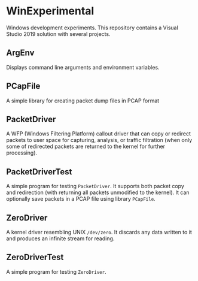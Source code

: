 # WinExperimental
Windows development experiments. This repository contains a Visual Studio 2019 solution with several projects.

## ArgEnv
Displays command line arguments and environment variables.

## PCapFile
A simple library for creating packet dump files in PCAP format

## PacketDriver
A WFP (Windows Filtering Platform) callout driver that can copy or redirect packets to user space for capturing, analysis, or traffic filtration (when only some of redirected packets are returned to the kernel for further processing).

## PacketDriverTest
A simple program for testing `PacketDriver`. It supports both packet copy and redirection (with returning all packets unmodified to the kernel). It can optionally save packets in a PCAP file using library `PCapFile`.

## ZeroDriver
A kernel driver resembling UNIX `/dev/zero`. It discards any data written to it and produces an infinite stream for reading.

## ZeroDriverTest
A simple program for testing `ZeroDriver`.
